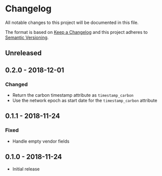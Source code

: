 # Changelog

All notable changes to this project will be documented in this file.

The format is based on [Keep a Changelog](http://keepachangelog.com/en/1.0.0/)
and this project adheres to [Semantic Versioning](http://semver.org/spec/v2.0.0.html).

## Unreleased

## 0.2.0 - 2018-12-01

### Changed
- Return the carbon timestamp attribute as `timestamp_carbon`
- Use the network epoch as start date for the `timestamp_carbon` attribute

## 0.1.1 - 2018-11-24

### Fixed
- Handle empty vendor fields

## 0.1.0 - 2018-11-24

- Initial release
